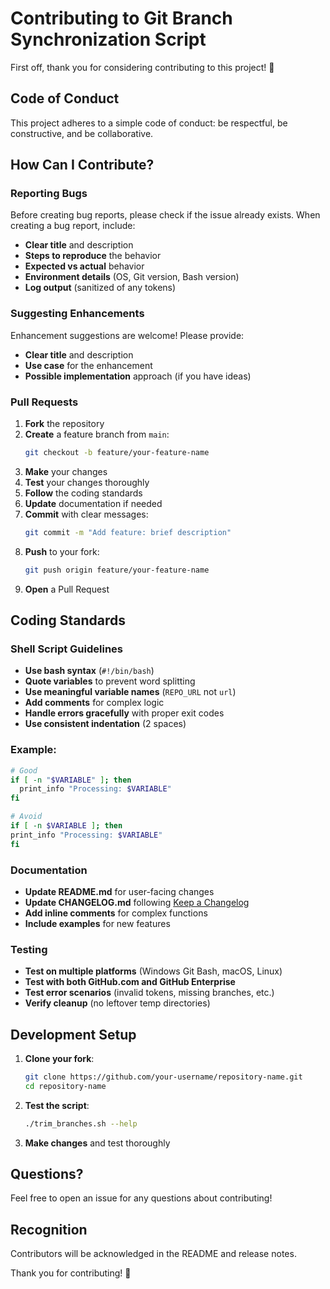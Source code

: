 # Contributing to Git Branch Synchronization Script

First off, thank you for considering contributing to this project! 🎉

## Code of Conduct

This project adheres to a simple code of conduct: be respectful, be constructive, and be collaborative.

## How Can I Contribute?

### Reporting Bugs

Before creating bug reports, please check if the issue already exists. When creating a bug report, include:

- **Clear title** and description
- **Steps to reproduce** the behavior
- **Expected vs actual** behavior
- **Environment details** (OS, Git version, Bash version)
- **Log output** (sanitized of any tokens)

### Suggesting Enhancements

Enhancement suggestions are welcome! Please provide:

- **Clear title** and description
- **Use case** for the enhancement
- **Possible implementation** approach (if you have ideas)

### Pull Requests

1. **Fork** the repository
2. **Create** a feature branch from `main`:
   ```bash
   git checkout -b feature/your-feature-name
   ```
3. **Make** your changes
4. **Test** your changes thoroughly
5. **Follow** the coding standards
6. **Update** documentation if needed
7. **Commit** with clear messages:
   ```bash
   git commit -m "Add feature: brief description"
   ```
8. **Push** to your fork:
   ```bash
   git push origin feature/your-feature-name
   ```
9. **Open** a Pull Request

## Coding Standards

### Shell Script Guidelines

- **Use bash syntax** (`#!/bin/bash`)
- **Quote variables** to prevent word splitting
- **Use meaningful variable names** (`REPO_URL` not `url`)
- **Add comments** for complex logic
- **Handle errors gracefully** with proper exit codes
- **Use consistent indentation** (2 spaces)

### Example:
```bash
# Good
if [ -n "$VARIABLE" ]; then
  print_info "Processing: $VARIABLE"
fi

# Avoid
if [ -n $VARIABLE ]; then
print_info "Processing: $VARIABLE"
fi
```

### Documentation

- **Update README.md** for user-facing changes
- **Update CHANGELOG.md** following [Keep a Changelog](https://keepachangelog.com/)
- **Add inline comments** for complex functions
- **Include examples** for new features

### Testing

- **Test on multiple platforms** (Windows Git Bash, macOS, Linux)
- **Test with both GitHub.com and GitHub Enterprise**
- **Test error scenarios** (invalid tokens, missing branches, etc.)
- **Verify cleanup** (no leftover temp directories)

## Development Setup

1. **Clone your fork**:
   ```bash
   git clone https://github.com/your-username/repository-name.git
   cd repository-name
   ```

2. **Test the script**:
   ```bash
   ./trim_branches.sh --help
   ```

3. **Make changes** and test thoroughly

## Questions?

Feel free to open an issue for any questions about contributing!

## Recognition

Contributors will be acknowledged in the README and release notes.

Thank you for contributing! 🚀